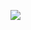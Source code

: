 <!--
 * @Author: your name
 * @Date: 2020-03-09 15:42:30
 * @LastEditTime: 2020-03-09 15:42:38
 * @LastEditors: Please set LastEditors
 * @Description: In User Settings Edit
 * @FilePath: \RW 笔记\鉴权\jwt鉴权.md
 -->
![](https://pic3.zhimg.com/80/v2-f1556c71042566d4a6f69ee20c2870ae_720w.jpg)